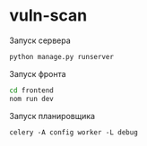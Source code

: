 # vuln-scan

Запуск сервера
```bash
python manage.py runserver
```

Запуск фронта
```bash
cd frontend
nom run dev
```

Запуск планировщика 
```
celery -A config worker -L debug
```


